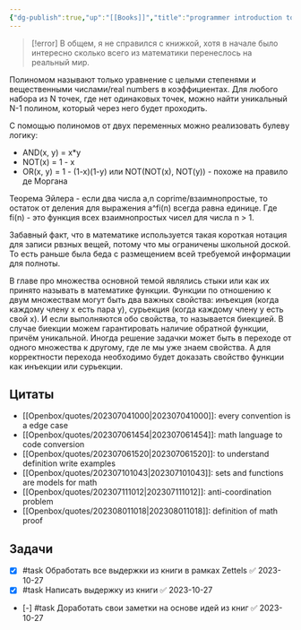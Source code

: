 ```yaml
---
{"dg-publish":true,"up":"[[Books]]","title":"programmer introduction to math","category":"book","status":"Discarded","tags":["books"],"rating":2,"date":"2023-01-14","modified_at":"2023-10-27T12:36:02+04:00","dg-path":"/books/Programmer introduction to math.md","permalink":"/books/programmer-introduction-to-math/","dgPassFrontmatter":true}
---
```





> [!error]
> В общем, я не справился с книжкой, хотя в начале было интересно сколько всего из математики перенеслось на реальный мир.

Полиномом называют только уравнение с целыми степенями и вещественными числами/real numbers в коэффициентах. Для любого набора из N точек, где нет одинаковых точек, можно найти уникальный N-1 полином, который через него будет проходить.

С помощью полиномов от двух переменных можно реализовать булеву логику:
- AND(x, y) = x\*y
- NOT(x) = 1 - x
- OR(x, y) = 1 - (1-x)(1-y) или NOT(NOT(x), NOT(y)) - похоже на правило де Моргана

Теорема Эйлера - если два числа a,n coprime/взаимнопростые, то остаток от деления для выражения a^fi(n) всегда равна единице. Где fi(n) - это функция всех взаимнопростых чисел для числа n > 1.

Забавный факт, что в математике используется такая короткая нотация для записи рвзных вещей, потому что мы ограничены школьной доской. То есть раньше была беда с размещением всей требуемой информации для полноты.

В главе про множества основной темой являлись стыки или как их принято называть в математике функции. Функции по отношению к двум множествам могут быть два важных свойства: инъекция (когда каждому члену х есть пара у), сурьекция (когда каждому члену у есть свой х). И если выполняются обо свойства, то называется биекцией. В случае биекции можем гарантировать наличие обратной функции, причём уникальной. Иногда решение задачки может быть в переходе от одного множества к другому, где ле мы уже знаем свойства. А для корректности перехода необходимо будет доказать свойство функции как инъекции или сурьекции.


## Цитаты

- [[Openbox/quotes/202307041000|202307041000]]: every convention is a edge case
- [[Openbox/quotes/202307061454|202307061454]]: math language to code conversion
- [[Openbox/quotes/202307061520|202307061520]]: to understand definition write examples
- [[Openbox/quotes/202307101043|202307101043]]: sets and functions are models for math
- [[Openbox/quotes/202307111012|202307111012]]: anti-coordination problem
- [[Openbox/quotes/202308011018|202308011018]]: definition of math proof


## Задачи

- [x] #task Обработать все выдержки из книги в рамках Zettels ✅ 2023-10-27
- [x] #task Написать выдержку из книги ✅ 2023-10-27
- [-] #task Доработать свои заметки на основе идей из книг ✅ 2023-10-27
